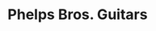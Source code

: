 ---
title: "Phelps Bros. Guitars"
url: /north-east/phelps-bros-guitars/
shop: musical instrument
---